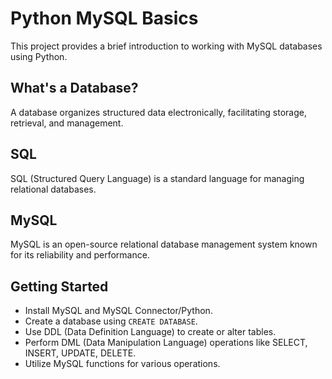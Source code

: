 # Python MySQL Basics

This project provides a brief introduction to working with MySQL databases using Python.

## What's a Database?

A database organizes structured data electronically, facilitating storage, retrieval, and management.

## SQL

SQL (Structured Query Language) is a standard language for managing relational databases.

## MySQL

MySQL is an open-source relational database management system known for its reliability and performance.

## Getting Started

- Install MySQL and MySQL Connector/Python.
- Create a database using `CREATE DATABASE`.
- Use DDL (Data Definition Language) to create or alter tables.
- Perform DML (Data Manipulation Language) operations like SELECT, INSERT, UPDATE, DELETE.
- Utilize MySQL functions for various operations.
